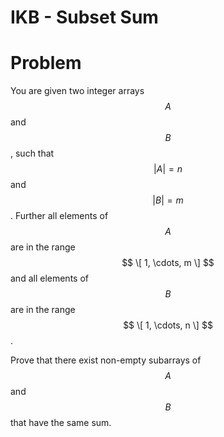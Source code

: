 # IKB - Subset Sum

# Problem
You are given two integer arrays $$A$$ and $$B$$, such that $$|A| = n$$ and $$|B| = m$$. Further all elements of $$A$$ are in the range $$ \[ 1, \cdots, m \] $$ and all elements of $$B$$ are in the range $$ \[ 1, \cdots, n \] $$.

Prove that there exist non-empty subarrays of $$A$$ and $$B$$ that have the same sum.

